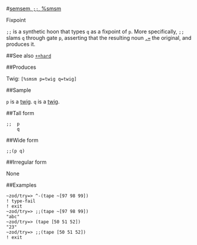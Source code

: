 #[semsem, `;;`, %smsm](#smsm)

Fixpoint

`;;` is a synthetic hoon that types `q` as a fixpoint of `p`. More specifically, `;;` slams `q` through gate `p`, asserting that the resulting noun [`.=`]() the original, and produces it.

##See also
[`++hard`]()

##Produces

Twig: `[%smsm p=twig q=twig]`

##Sample

`p` is a [twig]().
`q` is a [twig]().

##Tall form

    ;;  p
        q

##Wide form

    ;;(p q)

##Irregular form

None

##Examples

    ~zod/try=> ^-(tape ~[97 98 99])
    ! type-fail
    ! exit
    ~zod/try=> ;;(tape ~[97 98 99])
    "abc"
    ~zod/try=> (tape [50 51 52])
    "23"
    ~zod/try=> ;;(tape [50 51 52])
    ! exit
